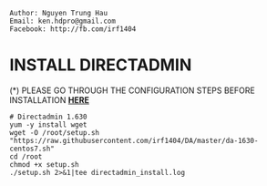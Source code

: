 ```
Author: Nguyen Trung Hau
Email: ken.hdpro@gmail.com
Facebook: http://fb.com/irf1404
```

# INSTALL DIRECTADMIN
(*) PLEASE GO THROUGH THE CONFIGURATION STEPS BEFORE INSTALLATION <b><a href="https://github.com/irf1404/DACONFIG" target="_blank">HERE</a></b>
```
# Directadmin 1.630
yum -y install wget
wget -O /root/setup.sh "https://raw.githubusercontent.com/irf1404/DA/master/da-1630-centos7.sh"
cd /root
chmod +x setup.sh
./setup.sh 2>&1|tee directadmin_inѕtall.log
```
